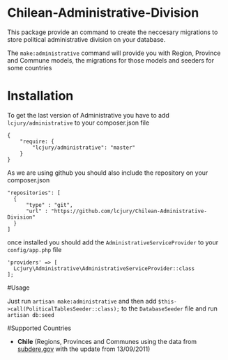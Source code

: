 # Chilean-Administrative-Division

This package provide an command to create the neccesary migrations to store political administrative division on your database.

The `make:administrative` command will provide you with Region, Province and Commune models, the migrations for those models and seeders for some countries


# Installation

To get the last version of Administrative you have to add `lcjury/administrative` to your composer.json file
```
{
    "require: {
        "lcjury/administrative": "master"
    }
}
```

As we are using github you should also include the repository on your composer.json
```
"repositories": [
  {
      "type" : "git",
      "url" : "https://github.com/lcjury/Chilean-Administrative-Division"
  }
]
```

once installed you should add the `AdministrativeServiceProvider` to your `config/app.php` file
```
'providers' => [
  Lcjury\Administrative\AdministrativeServiceProvider::class
];
```

#Usage

Just run `artisan make:administrative` and then add `$this->call(PoliticalTablesSeeder::class);` to the `DatabaseSeeder` file and run `artisan db:seed`

#Supported Countries

* **Chile** (Regions, Provinces and Communes using the data from [subdere.gov](http://www.subdere.gov.cl/documentacion/regiones-provincias-y-comunas-de-chile) with the update from 13/09/2011)
